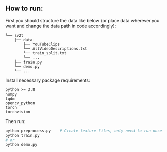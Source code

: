 ## How to run:
First you should structure the data like below (or place data wherever you want
and change the data path in code accordingly):
```shell
└── sv2t
    ├── data
        ├── YouTubeClips
        └── AllVideoDescriptions.txt
        └── train_split.txt
        └── ...
    ├── train.py
    └── demo.py
    └── ...
```
Install necessary package requirements:
```shell
python >= 3.8
numpy
tqdm
opencv_python
torch
torchvision
```
Then run:
```python
python preprocess.py    # Create feature files, only need to run once
python train.py
# or
python demo.py
```

